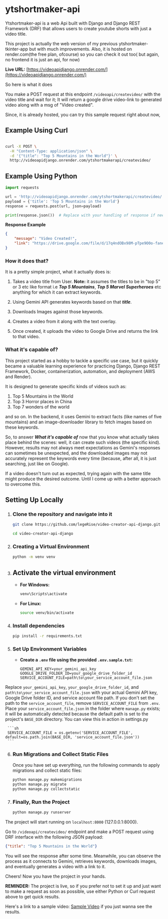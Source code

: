 # ytshortmaker-api

Ytshortmaker-api is a web Api built with Django and Django REST Framework (DRF) that allows users to create youtube shorts with just a video title.

This project is actually the web version of my previous ytshortmaker-tkinter-app but with much improvements. Also, it is hosted on render.com(the free plan, ofcourse) so you can check it out too( but again, no frontend it is just an api, for now)

**Live URL:** [https://videoapidjango.onrender.com/](https://videoapidjango.onrender.com/)

So here is what it does

You make a POST request at this endpoint `/videoapi/createvideo/` with the video title and wait for it; It will return a google drive video-link to generated video along with a msg of "Video created".

Since, it is already hosted, you can try this sample request right about now,


## Example Using Curl

```sh

curl -X POST \
  -H "Content-Type: application/json" \
  -d '{"title": "Top 5 Mountains in the World"}' \
  http://videoapidjango.onrender.com/ytshortmakerapi/createvideo/
```

## Example Using Python
```python
import requests

url = 'http://videoapidjango.onrender.com/ytshortmakerapi/createvideo/'
payload = {'title': 'Top 5 Mountains in the World'}
response = requests.post(url, json=payload)

print(response.json())  # Replace with your handling of response if needed
```


**Response Example**

```json
{
    "message": "Video Created!",
    "link": "https://drive.google.com/file/d/17q4ndOBx98M-pTpe9O0o-faneRxA9hkx/view?usp=drivesdk"
}
```

### How it does that?

It is a pretty simple project, what it actually does is:

1. Takes a video title from User. **Note:** it assumes the titles to be in "top 5" or 3 etc like format i.e ***Top 5 Mountains***, ***Top 5 Marvel Superheroes*** etc anything for which it can extract keywords.
   
2. Using Gemini API generates keywords based on that ***title***.

3. Downloads Images against those keywords.

4. Creates a video from it along with the text overlay.

5. Once created, it uploads the video to Google Drive and returns the link to that video.



### What it's capable of?

This project started as a hobby to tackle a specific use case, but it quickly became a valuable learning experience for practicing Django, Django REST Framework, Docker, containerization, automation, and deployment (AWS and Render).

It is designed to generate specific kinds of videos such as:
1. Top 5 Mountains in the World
2. Top 3 Horror places in China
3. Top 7 wonders of the world

and so on. In the backend, it uses Gemini to extract facts (like names of five mountains) and an image-downloader library to fetch images based on these keywords.

So, to answer ***What it's capable of*** now that you know what actually takes place behind the scenes: well, it can create such videos (the specific kind). However, results may not always meet expectations as Gemini's responses can sometimes be unexpected, and the downloaded images may not accurately represent the keywords every time (because, after all, it is just searching, just like on Google).

If a video doesn't turn out as expected, trying again with the same title might produce the desired outcome. Until I come up with a better approach to overcome this.




## Setting Up Locally

1. ### Clone the repository and navigate into it
   ```sh
   git clone https://github.com/legeRise/video-creator-api-django.git
   ```
   ```sh
   cd video-creator-api-django
   ```

2. ### Creating a Virtual Environment

    ```sh
   python -m venv venv
    ```

3. ## Activate the virtual environment

   - **For Windows:**
     ```sh
     venv\Scripts\activate
     ```

   - **For Linux:**
     ```sh
     source venv/bin/activate
     ```


4. ### Install dependencies
   ```sh
   pip install -r requirements.txt
   ```

5. ### Set Up Environment Variables

   - **Create a `.env` file using the provided `.env.sample.txt`:**

     ```
     GEMINI_API_KEY=your_gemini_api_key
     GOOGLE_DRIVE_FOLDER_ID=your_google_drive_folder_id
     SERVICE_ACCOUNT_FILE=path\to\your_service_account_file.json 
     ```
     
Replace `your_gemini_api_key`, `your_google_drive_folder_id`, and `path\to\your_service_account_file.json` with your actual Gemini API key, Google Drive folder ID, and service account file path. If you don't set the path to the `service_account_file`, remove `SERVICE_ACCOUNT_FILE` from `.env`. Place your `service_account_file.json` in the folder where `manage.py` exists; it will be automatically detected because the default path is set to the project's `BASE_DIR` directory. You can view this in action in settings.py
     
     ```sh
     SERVICE_ACCOUNT_FILE = os.getenv('SERVICE_ACCOUNT_FILE', default=os.path.join(BASE_DIR, 'service_account_file.json'))
     ```
     

6. ### Run Migrations and Collect Static Files

   Once you have set up everything, run the following commands to apply migrations and collect static files:

   ```sh
   python manage.py makemigrations
   python manage.py migrate
   python manage.py collectstatic
   ```

7. ### Finally, Run the Project

   ```sh
   python manage.py runserver
   ```


The project will start running on `localhost:8000` (127.0.0.1:8000). 

Go to `/videoapi/createvideo/` endpoint and make a POST request using DRF interface with the following JSON payload:

```json
{"title": "Top 5 Mountains in the World"}
```

You will see the response after some time. Meanwhile, you can observe the process as it connects to Gemini, retrieves keywords, downloads images, and eventually generates a video with a link to it.

Cheers! Now you have the project in your hands.

**REMINDER:** The project is live, so if you prefer not to set it up and just want to make a request as soon as possible, use either Python or Curl request above to get quick results.

Here's a link to a sample video: [Sample Video](https://drive.google.com/file/d/17q4ndOBx98M-pTpe9O0o-faneRxA9hkx/view?usp=drive_link) if you just wanna see the results.







